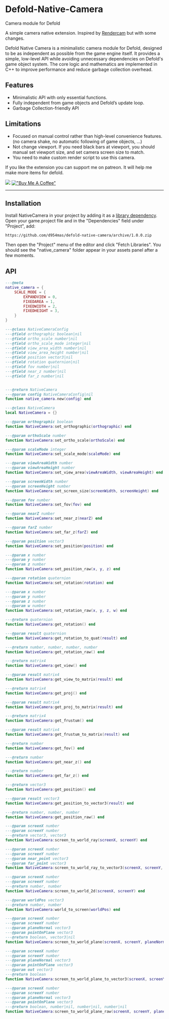 
# Defold-Native-Camera
Camera module for Defold

A simple camera native extension. Inspired by [Rendercam](https://github.com/rgrams/rendercam) but with some changes.

Defold Native Camera is a minimalistic camera module for Defold, designed to be as independent as possible from the game engine itself. It provides a simple, low-level API while avoiding unnecessary dependencies on Defold's game object system. The core logic and mathematics are implemented in C++ to improve performance and reduce garbage collection overhead.


## Features
- Minimalistic API with only essential functions.
- Fully independent from game objects and Defold’s update loop.
- Garbage Collection-friendly API

## Limitations
- Focused on manual control rather than high-level convenience features.(no camera shake, no automatic following of game objects, ...)
- Not change viewport. If you need black bars at viewport, you should manual set viewport size, and set camera screen size to match.
- You need to make custom render script to use this camera.



If you like the extension you can support me on patreon.
It will help me make more items for defold.

[![](https://c5.patreon.com/external/logo/become_a_patron_button.png)](https://www.patreon.com/d954mas)
[!["Buy Me A Coffee"](https://www.buymeacoffee.com/assets/img/custom_images/orange_img.png)](https://www.buymeacoffee.com/d954mas)

---



## Installation

Install NativeCamera in your project by adding it as a [library dependency](https://www.defold.com/manuals/libraries/). Open your game.project file and in the "Dependencies" field under "Project", add:

```
https://github.com/d954mas/defold-native-camera/archive/1.0.0.zip
```

Then open the "Project" menu of the editor and click "Fetch Libraries". You should see the "native_camera" folder appear in your assets panel after a few moments.

## API

```lua
---@meta
native_camera = {
    SCALE_MODE = {
        EXPANDVIEW = 0,
        FIXEDAREA = 1,
        FIXEDWIDTH = 2,
        FIXEDHEIGHT = 3,
    }
}

---@class NativeCameraConfig
---@field orthographic boolean|nil
---@field ortho_scale number|nil
---@field ortho_scale_mode integer|nil
---@field view_area_width number|nil
---@field view_area_height number|nil
---@field position vector3|nil
---@field rotation quaternion|nil
---@field fov number|nil
---@field near_z number|nil
---@field far_z number|nil


---@return NativeCamera
---@param config NativeCameraConfig|nil
function native_camera.new(config) end

---@class NativeCamera
local NativeCamera = {}

---@param orthographic boolean
function NativeCamera:set_orthographic(orthographic) end

---@param orthoScale number
function NativeCamera:set_ortho_scale(orthoScale) end

---@param scaleMode integer
function NativeCamera:set_scale_mode(scaleMode) end

---@param viewAreaWidth number
---@param viewAreaHeight number
function NativeCamera:set_view_area(viewAreaWidth, viewAreaHeight) end

---@param screenWidth number
---@param screenHeight number
function NativeCamera:set_screen_size(screenWidth, screenHeight) end

---@param fov number
function NativeCamera:set_fov(fov) end

---@param nearZ number
function NativeCamera:set_near_z(nearZ) end

---@param farZ number
function NativeCamera:set_far_z(farZ) end

---@param position vector3
function NativeCamera:set_position(position) end

---@param x number
---@param y number
---@param z number
function NativeCamera:set_position_raw(x, y, z) end

---@param rotation quaternion
function NativeCamera:set_rotation(rotation) end

---@param x number
---@param y number
---@param z number
---@param w number
function NativeCamera:set_rotation_raw(x, y, z, w) end

---@return quaternion
function NativeCamera:get_rotation() end

---@param result quaternion
function NativeCamera:get_rotation_to_quat(result) end

---@return number, number, number, number
function NativeCamera:get_rotation_raw() end

---@return matrix4
function NativeCamera:get_view() end

---@param result matrix4
function NativeCamera:get_view_to_matrix(result) end

---@return matrix4
function NativeCamera:get_proj() end

---@param result matrix4
function NativeCamera:get_proj_to_matrix(result) end

---@return matrix4
function NativeCamera:get_frustum() end

---@param result matrix4
function NativeCamera:get_frustum_to_matrix(result) end

---@return number
function NativeCamera:get_fov() end

---@return number
function NativeCamera:get_near_z() end

---@return number
function NativeCamera:get_far_z() end

---@return vector3
function NativeCamera:get_position() end

---@param result vector3
function NativeCamera:get_position_to_vector3(result) end

---@return number, number, number
function NativeCamera:get_position_raw() end

---@param screenX number
---@param screenY number
---@return vector3, vector3
function NativeCamera:screen_to_world_ray(screenX, screenY) end

---@param screenX number
---@param screenY number
---@param near_point vector3
---@param far_point vector3
function NativeCamera:screen_to_world_ray_to_vector3(screenX, screenY, near_point, far_point) end

---@param screenX number
---@param screenY number
---@return number, number
function NativeCamera:screen_to_world_2d(screenX, screenY) end

---@param worldPos vector3
---@return number, number
function NativeCamera:world_to_screen(worldPos) end

---@param screenX number
---@param screenY number
---@param planeNormal vector3
---@param pointOnPlane vector3
---@return boolean, vector3|nil
function NativeCamera:screen_to_world_plane(screenX, screenY, planeNormal, pointOnPlane) end

---@param screenX number
---@param screenY number
---@param planeNormal vector3
---@param pointOnPlane vector3
---@param out vector3
---@return boolean
function NativeCamera:screen_to_world_plane_to_vector3(screenX, screenY, planeNormal, pointOnPlane, out) end

---@param screenX number
---@param screenY number
---@param planeNormal vector3
---@param pointOnPlane vector3
---@return boolean, number|nil, number|nil, number|nil
function NativeCamera:screen_to_world_plane_raw(screenX, screenY, planeNormal, pointOnPlane) end

```
